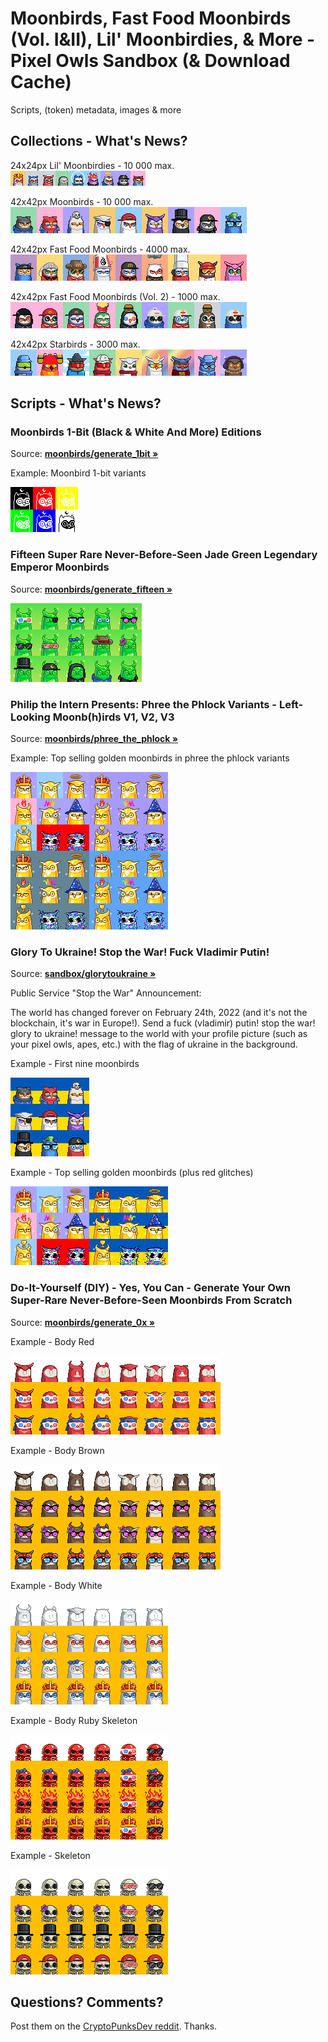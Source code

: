 #  Moonbirds, Fast Food Moonbirds (Vol. I&II), Lil' Moonbirdies, & More - Pixel Owls Sandbox (& Download Cache)


Scripts, (token) metadata, images & more



## Collections - What's News?

24x24px Lil' Moonbirdies - 10 000 max. <br>
![](i/lilmoonbirdies-strip.png)

42x42px Moonbirds - 10 000 max. <br>
![](i/moonbirds-strip.png)

42x42px Fast Food Moonbirds - 4000 max. <br>
![](i/fastfoodmoonbirds-strip.png)

42x42px Fast Food Moonbirds (Vol. 2) - 1000 max. <br>
![](i/fastfoodmoonbirds-ii-strip.png)

42x42px Starbirds - 3000 max. <br>
![](i/starbirds-strip.png)




## Scripts - What's News?

### Moonbirds 1-Bit (Black & White And More) Editions

Source: [**moonbirds/generate_1bit »**](moonbirds/generate_1bit.rb)


Example: Moonbird 1-bit variants

![](i/moonbirds-1bit.png)


### Fifteen Super Rare Never-Before-Seen Jade Green Legendary Emperor Moonbirds

Source: [**moonbirds/generate_fifteen »**](moonbirds/generate_fifteen.rb)

![](i/moonbirds-jade_green.png)




### Philip the Intern Presents: Phree the Phlock Variants - Left-Looking Moonb(h)irds V1, V2, V3

Source: [**moonbirds/phree_the_phlock »**](moonbirds/phree_the_phlock.rb)


Example: Top selling golden moonbirds in phree the phlock variants

![](i/phree_the_phlock.png)





### Glory To Ukraine! Stop the War! Fuck Vladimir Putin!

Source: [**sandbox/glorytoukraine »**](sandbox/glorytoukraine.rb)


Public Service "Stop the War" Announcement:

The world has changed forever on February 24th, 2022
(and it's not the blockchain, it's war in Europe!).
Send a fuck (vladimir) putin! stop the war! glory to ukraine! message
to the world with your profile picture (such as your pixel owls, apes, etc.) with the flag of ukraine  in the background.


Example - First nine moonbirds

![](i/moonbirds-ukraine.png)


Example - Top selling golden moonbirds (plus red glitches)

![](i/moonbirds-ukraine-golden.png)



### Do-It-Yourself (DIY) - Yes, You Can - Generate Your Own Super-Rare Never-Before-Seen Moonbirds From Scratch

Source: [**moonbirds/generate_0x »**](moonbirds/generate_0x.rb)


Example - Body Red

![](i/moonbirds-bodies_red.png)


Example - Body Brown

![](i/moonbirds-bodies_brown.png)

Example - Body White

![](i/moonbirds-bodies_white.png)

Example - Body Ruby Skeleton

![](i/moonbirds-bodies_ruby_skeleton.png)

Example - Skeleton

![](i/moonbirds-bodies_skeleton.png)




## Questions? Comments?

Post them on the [CryptoPunksDev reddit](https://old.reddit.com/r/CryptoPunksDev). Thanks.



